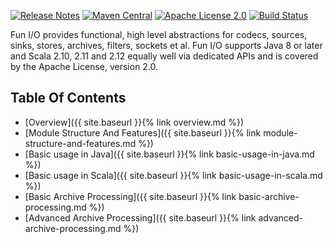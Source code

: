 ---
---

[![Release Notes](https://img.shields.io/github/release/christian-schlichtherle/fun-io.svg?maxAge=3600)](https://github.com/christian-schlichtherle/fun-io/releases/latest) [![Maven Central](https://img.shields.io/maven-central/v/global.namespace.fun-io/fun-io-api.svg)](http://search.maven.org/#search%7Cga%7C1%7Cg%3A%22global.namespace.fun-io%22) [![Apache License 2.0](https://img.shields.io/github/license/christian-schlichtherle/neuron-di.svg?maxAge=3600)](https://www.apache.org/licenses/LICENSE-2.0) [![Build Status](https://api.travis-ci.org/christian-schlichtherle/fun-io.svg)](https://travis-ci.org/christian-schlichtherle/fun-io)

Fun I/O provides functional, high level abstractions for codecs, sources, sinks, stores, archives, filters, sockets et 
al.
Fun I/O supports Java 8 or later and Scala 2.10, 2.11 and 2.12 equally well via dedicated APIs and is covered by the 
Apache License, version 2.0.

## Table Of Contents

+ [Overview]({{ site.baseurl }}{% link overview.md %})
+ [Module Structure And Features]({{ site.baseurl }}{% link module-structure-and-features.md %})
+ [Basic usage in Java]({{ site.baseurl }}{% link basic-usage-in-java.md %})
+ [Basic usage in Scala]({{ site.baseurl }}{% link basic-usage-in-scala.md %})
+ [Basic Archive Processing]({{ site.baseurl }}{% link basic-archive-processing.md %})
+ [Advanced Archive Processing]({{ site.baseurl }}{% link advanced-archive-processing.md %})
